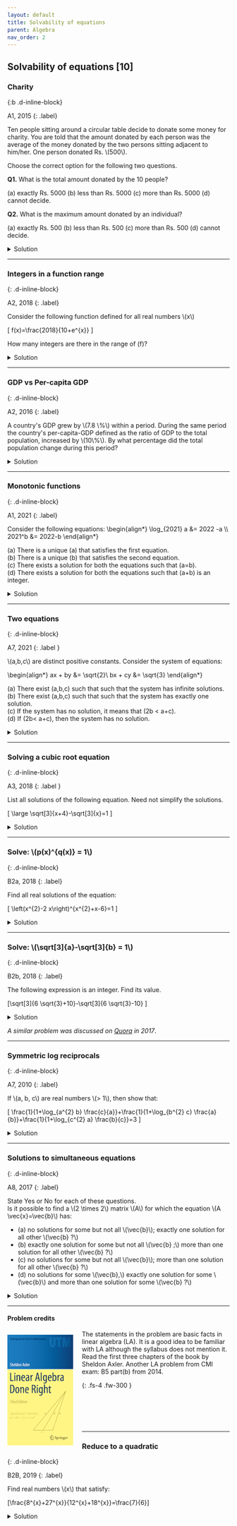 ```yaml
---
layout: default
title: Solvability of equations
parent: Algebra
nav_order: 2
---
```




## Solvability of equations [10]


### Charity
{:b .d-inline-block}

A1, 2015
{: .label}

<p>
Ten people sitting around a circular table decide to donate some money for charity. You are told that the amount donated by each person was the average of the money donated by the two persons sitting adjacent to him/her.
One person donated Rs. \(500\).
</p>

<p>
Choose the correct option for the following two questions.
</p>

<p>
<b>Q1.</b> What is the total amount donated by the 10 people?
</p>

<p>
(a) exactly Rs. 5000
(b) less than Rs. 5000
(c) more than Rs. 5000
(d) cannot decide.
</p>

<p>
<b>Q2.</b> What is the maximum amount donated by an individual?
</p>

<p>
(a) exactly Rs. 500
(b) less than Rs. 500
(c) more than Rs. 500
(d) cannot decide.
</p>

<details><summary>Solution</summary>

<p>
<b>A1.</b>  Exactly Rs. \(5000\).
</p>

<p>
<b>A2.</b>  Exactly Rs. \(500\).
</p>

<p>
Consider the person who donated Rs. 500.  Suppose the neighbor to the left donates \(500+x\).
Then the one on the right donates \(500-x\).  But continuing leftward, the amounts donated are \(500+2 x, 500+3 x, \ldots,\)
forcing \(x\) to be \(0,\) since you come around to the neighbor to the right.
</p>

</details>

---

### Integers in a function range
{: .d-inline-block}

A2, 2018
{: .label}

<p>
Consider the following function defined for all real numbers \(x\)

\[ f(x)=\frac{2018}{10+e^{x}} \]

How many integers are there in the range of \(f\)?
</p>


<details><summary>Solution</summary>


<p>
There are 201 integers.
</p>

<p>
The function is strictly decreasing as \(x\) goes from \(-\infty\) to \(\infty\). The range of the function is \((0,201.8)\).
By continuity, all the integers in the range appear as values of \(f(x)\).
</p>

</details>

---

### GDP vs Per-capita GDP
{: .d-inline-block}

A2, 2016
{: .label}


<p>
A country's GDP grew by \(7.8 \%\) within a period. During the same period the country's per-capita-GDP defined as the ratio of GDP to the total population, increased by \(10\%\).
By what percentage did the total population change during this period?
</p>

<details><summary>Solution</summary>

<p>
<i>Notation.</i>Let \(G\) and \(P\) denote the  GDP and the population at the start of the period, respectively. Let \(x\) be the percentage change
of the population.
</p>

<p>
The new per-capita GDP is then given by \(\frac{1.078 G}{(1+x) P}\). The percent increase in per-capita GDP is \(10 \%=0.1\).
So we have \(\frac{1.078}{1+x}=1.1 .\) Solving for \(x\) we get:
</p>

<p>
Per-capita GDP is \(\frac{\text { GDP }}{\text { population }}\).
</p>



<p>
\[1+x=\frac{1.078}{1.1}=0.98\]

So population decreased by \(2 \%\)
</p>

</details>

---


### Monotonic functions
{: .d-inline-block}

A1, 2021
{: .label}


<p> Consider the following equations:
\begin{align*}
\log_{2021} a &= 2022 -a \\
2021^b &= 2022-b
\end{align*}

(a) There is a unique \(a\) that satisfies the first equation.<br>
(b) There is a unique \(b\) that satisfies the second equation.<br>
(c) There exists a solution for both the equations such that \(a=b\).<br>
(d) There exists a solution for both the equations such that \(a+b\) is an integer.

</p>


<details><summary>Solution</summary>
<br>
(a) True. \(f(a)=\log_{2021} a + a - 2022\) is an increasing function in \(a\). So \(a=2021\) is the only solution.<br>
(b) True. \(g(b)=2021^b + b - 2022\) is an increasing function in \(b\). So \(b=1\) is the only solution.<br>
(c) False. Follows from above.<br>
(d) True. Since, \(2021+1\) is an integer.<br>
</details>


---

### Two equations
{: .d-inline-block}

A7, 2021
{: .label }

<p>
\(a,b,c\) are distinct positive constants. Consider the system of equations:

\begin{align*}
ax + by &= \sqrt{2}\\
bx + cy &= \sqrt{3}
\end{align*}

(a) There exist \(a,b,c\) such that such that the system has infinite solutions.<br>
(b) There exist \(a,b,c\) such that such that the system has exactly one solution.<br>
(c) If the system has no solution, it means that \(2b < a+c\).<br>
(d) If \(2b< a+c\), then the system has no solution.<br>
</p>


<details><summary>Solution</summary>
(a) True. Pick \(a=2/3,b=\sqrt{2/3}\) and \(c=1\). Both the equations become equal.<br>
(b) True. Pick \(a=2,b=1\) and \(c=1\).<br>
(c) True. There is no solution if \(b^2-ac=0\) and \(b/c\neq \sqrt{2/3}\). The first condition implies that \(2b\leq a+c\).<br>
(d) False. Pick values given in (b).<br>
</details>




---

### Solving a cubic root equation
{: .d-inline-block}

A3, 2018
{: .label }

<p>List all solutions of the following equation. Need not simplify the solutions.

\[ \large \sqrt[3]{x+4}-\sqrt[3]{x}=1 \]
</p>

<details><summary>Solution</summary>

<p>
Put \(t=\sqrt[3]{x}\) to get:

\begin{align}
\left(t^{3}+4\right)&=(1+t)^{3} \\
4&=t^{3}+3t^2+3t+1 \\
t^{2}+t-1&=0\\
\end{align}

Solving for \(t\) and then \(x\) we get:

\begin{align*}
x &= \left( \frac{-1\pm\sqrt{5}}{2} \right)^{3} \\
&= -2\pm \sqrt{5}
\end{align*}





</p>

</details>

---



### Solve: \\(p(x)^{q(x)} = 1\\)
{: .d-inline-block}

B2a, 2018
{: .label}


<p>
Find all real solutions of the equation:

\[ \left(x^{2}-2 x\right)^{x^{2}+x-6}=1 \]

</p>


<details><summary>Solution</summary>

<p>
The equation is of the form \(a^b=1\). This can happen only in three cases:
<br>

(i) Either \(a=1\), which means \(x^2-2x=1\). So \(x=1\pm\sqrt{2}\).<br>
(ii) or \(a=-1\) and \(b\) is an even integer. So \(x=1\) works.<br>
(iii) or \(b=0\) and \(a\neq 0\). Which happens when \(x=-3\) or \(1\). The value \(x=2\) makes \(a=b=0\) <br>

So \(x=-3,1,1 \pm \sqrt{2}\) are the only solutions.
</p>


</details>

---


### Solve: \\(\sqrt[3]{a}-\sqrt[3]{b} = 1\\)
{: .d-inline-block}

B2b, 2018
{: .label}


<p>
The following expression is an integer. Find its value.

\[\sqrt[3]{6 \sqrt{3}+10}-\sqrt[3]{6 \sqrt{3}-10} \]

</p>

<details><summary>Solution</summary>

<p>


Let \(a=\sqrt[3]{6\sqrt{3}+10}\) and \(b=\sqrt[3]{6\sqrt{3}-10}\). We want to find the value of \(a-b\).  We have the following:

\begin{align}
a^3 - b^3 &= 20 \\
ab &= \sqrt[3]{ (6\sqrt{3})^2-10^2  } = \sqrt[3]{108-100} = 2
\end{align}

Substituting the values above in \( (a-b)^3 \) gives a cubic in \( (a-b) \).

\begin{align}
(a-b)^3 &= a^3 - b^3 - 3ab(a-b) \\
(a-b)^{3}&=20-6(a-b)
\end{align}

This cubic has one real root \(a-b=2\) and two complex roots. Hence, the value of the given expression is 2.


</p>



</details>

_A similar problem was discussed on [Quora](https://www.quora.com/How-do-I-prove-that-sqrt-3-5-sqrt-2-+7-sqrt-3-5-sqrt-2-7-is-an-integer) in 2017_.

---

### Symmetric log reciprocals
{: .d-inline-block}

A7, 2010
{: .label}


<p>
If \(a, b, c\) are real numbers \(> 1\), then show that:<br>
</p>

<p>

\[ \frac{1}{1+\log_{a^{2} b} \frac{c}{a}}+\frac{1}{1+\log_{b^{2} c} \frac{a}{b}}+\frac{1}{1+\log_{c^{2} a} \frac{b}{c}}=3 \]
</p>

<details><summary>Solution</summary>

<p>
We will make use of the identity: \(\log_{x} a+\log_{x} b=\log_{x} a b\).
</p>


<p>
\begin{align}
\frac{1}{1+\log_{a^{2} b}\left(\frac{c}{a}\right)}&=\frac{1}{\log_{a^{2} b}\left(a^{2} b\right)+\log_{a^{2} b}\left(\frac{c}{a}\right)} \\
&=\frac{1}{\log_{a^{2} b}\left(\frac{c}{a} \cdot a^{2} b\right)} \\
&=\frac{1}{\log_{a^{2} b}(a b c)}\\
&\\
&=\log_{a b c}\left(a^{2} b\right)
\end{align}
</p>


<p>
Hence the given expression is:
</p>

<p>
\(\log_{a b c}\left(a^{2} b\right)+\log_{a b c}\left(b^{2} c\right)+\log_{a b c}\left(c^{2} a\right)\)
\(=\log_{a b c}(a b c)^{3}\)
\(=3\)
</p>

</details>

---

### Solutions to simultaneous equations
{: .d-inline-block}

A8, 2017
{: .label}


<p>
State Yes or No for each of these questions.<br>
Is it possible to find a \(2 \times 2\) matrix \(A\) for which the equation \(A \vec{x}=\vec{b}\) has:

<ul>
<li>(a) no solutions for some but not all \(\vec{b}\); exactly one solution for all other \(\vec{b} ?\)</li>

<li>(b) exactly one solution for some but not all \(\vec{b} ;\) more than one solution for all other \(\vec{b} ?\)</li>

<li>(c) no solutions for some but not all \(\vec{b}\); more than one solution for all other \(\vec{b} ?\)</li>

<li>(d) no solutions for some \(\vec{b},\) exactly one solution for some \(\vec{b}\) and more than one solution for some \(\vec{b} ?\)</li>

</ul>

</p>


<details><summary>Solution</summary>


<p>

No-No-Yes-No.<br>

Suppose \(A\) has nonzero determinant. Then for any \(\vec{b},\) we see that \(A \vec{x}=\vec{b}\) has the unique solution \(\vec{x}=A^{-1} \vec{b}\).

If determinant of \(A\) is zero then we can make two cases:<br>

(i) If \(A\) is the zero matrix, then \(A \vec{x}=\vec{b}\) has infinitely many solutions for \(\vec{b}=\overrightarrow{0}\) and no solutions otherwise.<br><br>

(ii) If \(A\) is nonzero then it is easy to see that we are solving two equations in two variables whose left hand sides are proportional.

So if the two right hand constants that make up \(\vec{b}\) are in the same proportion, then we will have infinitely many solutions (because one of the variables can be arbitrary).
If the constants are not in the same proportion, then the two equations will be inconsistent and we will have no solutions.
</p>

</details>

---

#### Problem credits

<img src="/assets/images/LADRcover.png" style="float:left;margin-right:20px;margin-top:10px;"/>

<p>
The statements in the problem are basic facts in linear algebra (LA).
It is a good idea to be familiar with LA although the syllabus does not mention it.
Read the first three chapters of the book by Sheldon Axler.
Another LA problem from CMI exam: B5 part(b) from 2014.
</p>
{: .fs-4 .fw-300 }

<br><br>
<br><br>

<!--
[View on Amazon](https://amzn.to/3hbctgO)
-->

---

### Reduce to a quadratic
{: .d-inline-block}

B2B, 2019
{: .label}

<p>
Find real numbers \(x\) that satisfy:

\[\frac{8^{x}+27^{x}}{12^{x}+18^{x}}=\frac{7}{6}\]
</p>

<details><summary>Solution</summary>

<p>
\[\frac{\left(2^{x}\right)^{3}+\left(3^{x}\right)^{3}}{\left(2^{x}\right)^{2} \cdot 3^{x}+\left(3^{x}\right)^{2} \cdot 2^{x}}=\frac{7}{6}\]
</p>

<p>Putting \(a=2^x\) and \(b=3^x\) in the above equation, we get:</p>


<p>\[ \frac{a^3 + b^3}{a^2b+ab^2} = \frac{7}{6} \]</p>

<p>\[ \frac{ (a+b)(a^2+b^2-ab) }{ab(a+b)} = \frac{7}{6} \]</p>

<p>\[ \frac{ (a+b)(a^2+b^2-ab) }{ab(a+b)} = \frac{7}{6} \]</p>

<p>\[ 6a^2 - 13ab + 6b^2 = 0 \]</p>

<p>\[ 6t^{2}-13t+6=0 \text{ where } t=a/b \]</p>

<p>The above quadratic has \(t = 3/2\)  and \(t=2/3\) as the roots. So \(x=\pm 1\) satisfies the original equation.</p>



</details>








<!--
#### Request to CMI faculty
<p>
Please do not pose elementary facts from advanced topics as high-school questions. Linear algebra is not part of XII mathematics.
</p>
-->

